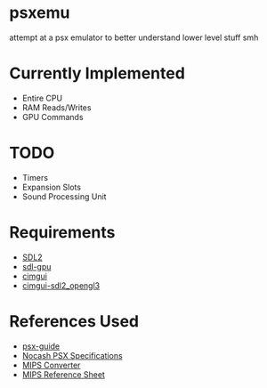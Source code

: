 # psxemu
attempt at a psx emulator to better understand lower level stuff smh

# Currently Implemented
- Entire CPU
- RAM Reads/Writes
- GPU Commands

# TODO
- Timers
- Expansion Slots
- Sound Processing Unit

# Requirements
- [SDL2](https://www.libsdl.org/)
- [sdl-gpu](https://github.com/grimfang4/sdl-gpu)
- [cimgui](https://github.com/cimgui/cimgui)
- [cimgui-sdl2_opengl3](https://github.com/cimgui/cimgui/tree/docking_inter/backend_test)

# References Used
- [psx-guide](https://svkt.org/~simias/guide.pdf)
- [Nocash PSX Specifications](http://problemkaputt.de/psx-spx.htm)
- [MIPS Converter](https://www.eg.bucknell.edu/~csci320/mips_web/)
- [MIPS Reference Sheet](https://uweb.engr.arizona.edu/~ece369/Resources/spim/MIPSReference.pdf)